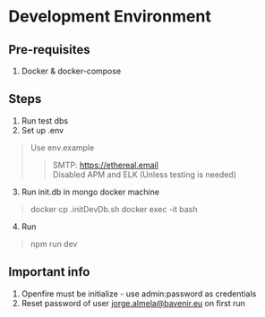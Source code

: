 # Development Environment

## Pre-requisites

1. Docker & docker-compose

## Steps

1. Run test dbs
2. Set up .env
>  Use env.example
>> SMTP: https://ethereal.email   
>> Disabled APM and ELK (Unless testing is needed)
3. Run init.db in mongo docker machine
> docker cp .initDevDb.sh
> docker exec -it <mongo> bash
4. Run
> npm run dev

## Important info
1. Openfire must be initialize - use admin:password as credentials
2. Reset password of user jorge.almela@bavenir.eu on first run